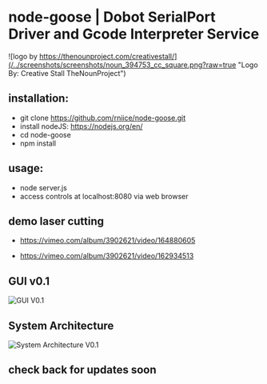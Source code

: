 # node-goose | Dobot SerialPort Driver and Gcode Interpreter Service

![logo by https://thenounproject.com/creativestall/](/../screenshots/screenshots/noun_394753_cc_square.png?raw=true "Logo By: Creative Stall TheNounProject")
	 
## installation: 

- git clone https://github.com/rniice/node-goose.git 
- install nodeJS: https://nodejs.org/en/ 
- cd node-goose
- npm install

## usage:

- node server.js
- access controls at localhost:8080 via web browser

## demo laser cutting

- https://vimeo.com/album/3902621/video/164880605

- https://vimeo.com/album/3902621/video/162934513

## GUI v0.1

![GUI V0.1](/../screenshots/screenshots/dobot-control-v0.1.jpg?raw=true "GUI V0.1")

## System Architecture

![System Architecture V0.1](/../screenshots/screenshots/node-goose-app-architecture.jpg?raw=true "System Architecture V0.1")


## check back for updates soon


